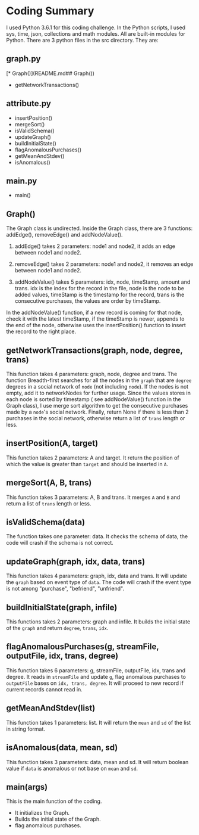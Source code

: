 # Coding Summary

I used Python 3.6.1 for this coding challenge. In the Python scripts, I used sys, time, json, collections and math modules. All are built-in modules for Python.
There are 3 python files in the src directory. They are:

## graph.py

[* Graph()](README.md## Graph())
* getNetworkTransactions()

## attribute.py

* insertPosition()
* mergeSort()
* isValidSchema()
* updateGraph()
* buildInitialState()
* flagAnomalousPurchases()
* getMeanAndStdev()
* isAnomalous()

## main.py

* main()

## Graph()

The Graph class is undirected. Inside the Graph class, there are 3 functions: addEdge(), removeEdge() and addNodeValue(). 

1. addEdge() takes 2 parameters: node1 and node2, it adds an edge between node1 and node2.

2. removeEdge() takes 2 parameters: node1 and node2, it removes an edge between node1 and node2.

3. addNodeValue() takes 5 parameters: idx, node, timeStamp, amount and trans. idx is the index for the record in the file, node is the node to be added values, timeStamp is the timestamp for the record, trans is the consecutive purchases, the values are order by timeStamp. 

In the addNodeValue() function, if a new record is coming for that node, check it with the latest timeStamp, if the timeStamp is newer, appends to the end of the node, otherwise uses the insertPosition() function to insert the record to the right place.

## getNetworkTransactions(graph, node, degree, trans)

This function takes 4 parameters: graph, node, degree and trans. The function Breadth-first searches for all the nodes in the `graph` that are `degree` degrees in a social network of `node` (not including `node`). 
If the nodes is not empty, add it to networkNodes for further usage. Since the values stores in each node is sorted by timestamp ( see addNodeValue() function in the Graph class), I use merge sort algorithm to get the 
consecutive purchases made by a `node`'s social network. Finally, return None if there is less than 2 purchases in the social network, otherwise return a list of `trans` length or less.

## insertPosition(A, target)

This function takes 2 parameters: A and target. It return the position of which the value is greater than `target` and should be inserted in `A`.

## mergeSort(A, B, trans)

This function takes 3 parameters: A, B and trans. It merges `A` and `B` and return a list of `trans` length or less.

## isValidSchema(data)

The function takes one parameter: data. It checks the schema of data, the code will crash if the schema is not correct.

## updateGraph(graph, idx, data, trans)

This function takes 4 parameters: graph, idx, data and trans. It will update the `graph` based on event type of `data`. The code will crash if the event type is not among "purchase", "befriend", "unfriend".

## buildInitialState(graph, infile)

This functions takes 2 parameters: graph and infile. It builds the initial state of the `graph` and return `degree`, `trans`, `idx`.

## flagAnomalousPurchases(g, streamFile, outputFile, idx, trans, degree)

This function takes 6 parameters: g, streamFile, outputFile, idx, trans and degree. It reads in `streamFile` and update `g`, flag anomalous purchases to `outputFile` bases on `idx, trans, degree`. It will proceed to new record
if current records cannot read in.

## getMeanAndStdev(list)

This function takes 1 parameters: list. It will return the `mean` and `sd` of the list in string format.

## isAnomalous(data, mean, sd)

This function takes 3 parameters: data, mean and sd. It will return boolean value if `data` is anomalous or not base on `mean` and `sd`.

## main(args)

This is the main function of the coding.

- It initializes the Graph.
- Builds the initial state of the Graph.
- flag anomalous purchases.